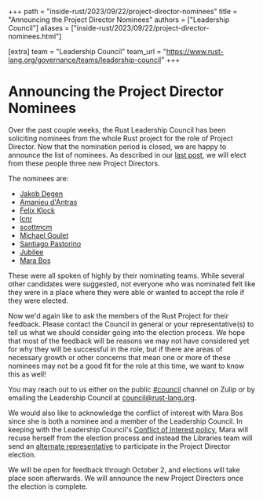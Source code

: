 +++
path = "inside-rust/2023/09/22/project-director-nominees"
title = "Announcing the Project Director Nominees"
authors = ["Leadership Council"]
aliases = ["inside-rust/2023/09/22/project-director-nominees.html"]

[extra]
team = "Leadership Council"
team_url = "https://www.rust-lang.org/governance/teams/leadership-council"
+++

# Announcing the Project Director Nominees

Over the past couple weeks, the Rust Leadership Council has been soliciting nominees from the whole Rust project for the role of Project Director.
Now that the nomination period is closed, we are happy to announce the list of nominees.
As described in our [last post], we will elect from these people three new Project Directors.

The nominees are:

- [Jakob Degen](https://github.com/JakobDegen)
- [Amanieu d'Antras](https://github.com/Amanieu)
- [Felix Klock](https://github.com/pnkfelix)
- [lcnr](https://github.com/lcnr)
- [scottmcm](https://github.com/scottmcm)
- [Michael Goulet](https://github.com/compiler-errors)
- [Santiago Pastorino](https://github.com/spastorino)
- [Jubilee](https://github.com/workingjubilee)
- [Mara Bos](https://github.com/m-ou-se)

These were all spoken of highly by their nominating teams.
While several other candidates were suggested, not everyone who was nominated felt like they were in a place where they were able or wanted to accept the role if they were elected.

Now we'd again like to ask the members of the Rust Project for their feedback.
Please contact the Council in general or your representative(s) to tell us what we should consider going into the election process.
We hope that most of the feedback will be reasons we may not have considered yet for why they will be successful in the role, but if there are areas of necessary growth or other concerns that mean one or more of these nominees may not be a good fit for the role at this time, we want to know this as well!

You may reach out to us either on the public [#council] channel on Zulip or by emailing the Leadership Council at <council@rust-lang.org>.

We would also like to acknowledge the conflict of interest with Mara Bos since she is both a nominee and a member of the Leadership Council.
In keeping with the Leadership Council's [Conflict of Interest policy], Mara will recuse herself from the election process and instead the Libraries team will send an [alternate representative] to participate in the Project Director election.

We will be open for feedback through October 2, and elections will take place soon afterwards.
We will announce the new Project Directors once the election is complete.

[last post]: https://blog.rust-lang.org/2023/08/30/electing-new-project-directors.html
[#council]: https://rust-lang.zulipchat.com/#narrow/stream/392734-council
[Conflict of Interest policy]: https://rust-lang.github.io/rfcs/3392-leadership-council.html#conflicts-of-interest
[alternate representative]: https://rust-lang.github.io/rfcs/3392-leadership-council.html#alternates-and-forgoing-representation
